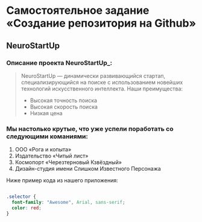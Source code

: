 # Самостоятельное задание «Создание репозитория на Github»

## NeuroStartUp


### Описание проекта NeuroStartUp_:

> NeuroStartUp — динамически развивающийся стартап, специализирующийся на поиске с использованием новейших технологий искусственного интеллекта.
> Наши преимущества:
> * Высокая точность поиска
> * Высокая скорость поиска
> * Низкая цена


### Мы настолько крутые, что уже успели поработать со следующими команиями:

1. ООО «Рога и копыта»
1. Издательство «Читый лист»
1. Космопорт «Черезтерновый Кзвёздный»
1. Дизайн-студия имени Слишком Известного Персонажа

Ниже пример кода из нашего приложения:

``` css

.selector {
  font-family: "Awesome", Arial, sans-serif;
  color: red;
}

```